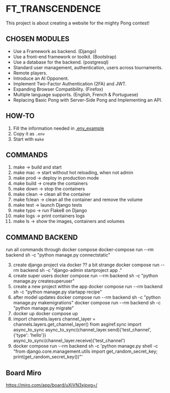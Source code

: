 # FT_TRANSCENDENCE
This project is about creating a website for the mighty Pong contest!

## CHOSEN MODULES
- Use a Framework as backend. (Django)
- Use a front-end framework or toolkit. (Bootstrap)
- Use a database for the backend. (postgresql)
- Standard user management, authentication, users across tournaments.
- Remote players.
- Introduce an AI Opponent.
- Implement Two-Factor Authentication (2FA) and JWT.
- Expanding Browser Compatibility. (Firefox)
- Multiple language supports. (English, French & Portuguese)
- Replacing Basic Pong with Server-Side Pong and Implementing an API.

## HOW-TO
1. Fill the information needed in [.env_example](.env_example)
2. Copy it as `.env`
3. Start with `make`

## COMMANDS 
1. make         -> build and start
2. make mac     -> start without hot reloading, when not admin
3. make prod    -> deploy in production mode
4. make build   -> create the containers
5. make down    -> stop the containers
6. make clean   -> clean all the container
7. make fclean  -> clean all the container and remove the volume
8. make test    -> launch Django tests
9. make typo    -> run Flake8 on Django
10. make logs    -> print containers logs
11. make ls     -> show the images, containers and volumes

## COMMAND BACKEND
run all commands through docker compose docker-compose run --rm backend sh -c "python manage.py connectstatic"

3. create django project via docker ?? a bit strange docker compose run --rm backend sh -c "django-admin startproject app ."
4. create super users docker compose run --rm backend sh -c "python manage.py createsuperuser"
5. create a new project within the app docker compose run --rm backend sh -c "python manage.py startapp recipe"
6. after model updates docker compose run --rm backend sh -c "python manage.py makemigrations" docker compose run --rm backend sh -c "python manage.py migrate"
7. docker up docker compose up
8. import channels.layers channel_layer = channels.layers.get_channel_layer() from asgiref.sync import async_to_sync async_to_sync(channel_layer.send)('test_channel', {'type': 'hello'})     
   async_to_sync(channel_layer.receive)('test_channel')
9. docker compose run --rm backend sh -c 'python manage.py shell -c "from django.core.management.utils import get_random_secret_key; print(get_random_secret_key())"'

## Board Miro
https://miro.com/app/board/uXjVN3xjpxg=/
